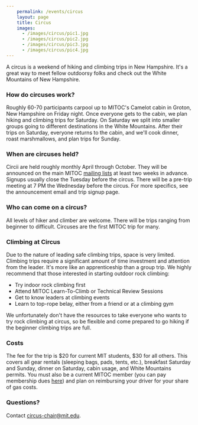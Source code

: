 ```yaml
---
    permalink: /events/circus
    layout: page
    title: Circus
    images:
      - /images/circus/pic1.jpg
      - /images/circus/pic2.jpg
      - /images/circus/pic3.jpg
      - /images/circus/pic4.jpg
---
```


A circus is a weekend of hiking and climbing trips in New Hampshire. It's a great way to meet fellow outdoorsy folks and check out the White Mountains of New Hampshire.

### How do circuses work?

Roughly 60-70 participants carpool up to MITOC's Camelot cabin in Groton, New Hampshire on Friday night. Once everyone gets to the cabin, we plan hiking and climbing trips for Saturday. On Saturday we split into smaller groups going to different destinations in the White Mountains. After their trips on Saturday, everyone returns to the cabin, and we'll cook dinner, roast marshmallows, and plan trips for Sunday.

### When are circuses held?

Circii are held roughly monthly April through October. They will be announced on the main MITOC [mailing lists](/mailing-lists) at least two weeks in advance. Signups usually close the Tuesday before the circus. There will be a pre-trip meeting at 7 PM the Wednesday before the circus. For more specifics, see the announcement email and trip signup page.

### Who can come on a circus?

All levels of hiker and climber are welcome. There will be trips ranging from beginner to difficult. Circuses are the first MITOC trip for many.

### Climbing at Circus

Due to the nature of leading safe climbing trips, space is very limited. Climbing trips require a significant amount of time investment and attention from the leader. It's more like an apprenticeship than a group trip. We highly recommend that those interested in starting outdoor rock climbing:

*   Try indoor rock climbing first
*   Attend MITOC Learn-To-Climb or Technical Review Sessions
*   Get to know leaders at climbing events
*   Learn to top-rope belay, either from a friend or at a climbing gym

We unfortunately don't have the resources to take everyone who wants to try rock climbing at circus, so be flexible and come prepared to go hiking if the beginner climbing trips are full.

### Costs

The fee for the trip is $20 for current MIT students, $30 for all others. This covers all gear rentals (sleeping bags, pads, tents, etc.), breakfast Saturday and Sunday, dinner on Saturday, cabin usage, and White Mountains permits. You must also be a current MITOC member (you can pay membership dues [here](/join)) and plan on reimbursing your driver for your share of gas costs.

### Questions?

Contact [circus-chair@mit.edu](mailto:circus-chair@mit.edu).
